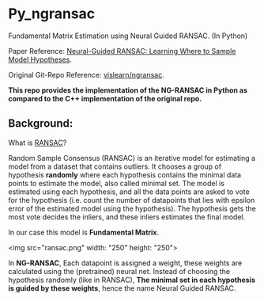 # Py_ngransac
Fundamental Matrix Estimation using Neural Guided RANSAC. (In Python) 

Paper Reference: [Neural-Guided RANSAC: Learning Where to Sample Model Hypotheses](https://arxiv.org/abs/1905.04132).

Original Git-Repo Reference: [vislearn/ngransac](https://github.com/vislearn/ngransac).

**This repo provides the implementation of the NG-RANSAC in Python as compared to the C++ implementation of the original repo.**

## Background:

What is [RANSAC](http://www.cs.ait.ac.th/~mdailey/cvreadings/Fischler-RANSAC.pdf)?

Random Sample Consensus (RANSAC) is an iterative model for estimating a model from a dataset that contains outliers. It chooses a group of hypothesis **randomly** where each hypothesis contains the minimal data points to estimate the model, also called minimal set. The model is estimated using each hypothesis, and all the data points are asked to vote for the hypothesis (i.e. count the number of datapoints that lies with epsilon error of the estimated model using the hypothesis). The hypothesis gets the most vote decides the inliers, and these inliers estimates the final model. 

In our case this model is **Fundamental Matrix**.

<img src="ransac.png" width: "250" height: "250">

In **NG-RANSAC**,  Each datapoint is assigned a weight, these weights are calculated using the (pretrained) neural net. Instead of choosing the hypothesis randomly (like in RANSAC), **The minimal set in each hypothesis is guided by these weights**, hence the name Neural Guided RANSAC.
